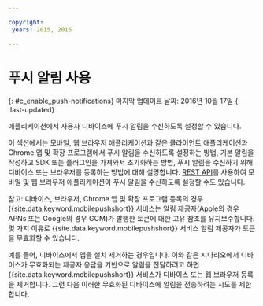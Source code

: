 ```yaml
---

copyright:
 years: 2015, 2016

---
```


# 푸시 알림 사용
{: #c_enable_push-notifications}
마지막 업데이트 날짜: 2016년 10월 17일
{: .last-updated}

애플리케이션에서 사용자 디바이스에 푸시 알림을 수신하도록 설정할 수 있습니다. 

이 섹션에서는 모바일, 웹 브라우저 애플리케이션과 같은 클라이언트 애플리케이션과 Chrome 앱 및 확장 프로그램에서 푸시 알림을 수신하도록 설정하는 방법, 기본 알림을 작성하고 SDK 또는 플러그인을 가져와서 초기화하는 방법, 푸시 알림을 수신하기 위해 디바이스 또는 브라우저를 등록하는 방법에 대해 설명합니다. [REST API](t_restapi.html)를 사용하여 모바일 및 웹 브라우저 애플리케이션이 푸시 알림을 수신하도록 설정할 수도 있습니다.

참고: 디바이스, 브라우저, Chrome 앱 및 확장 프로그램 등록의 경우 {{site.data.keyword.mobilepushshort}} 서비스는 알림 제공자(Apple의 경우 APNs 또는 Google의 경우 GCM)가 발행한 토큰에 대한
고유 참조를 유지보수합니다. 몇 가지 이유로 {{site.data.keyword.mobilepushshort}} 서비스 알림 제공자가 토큰을 무효화할 수 있습니다.  

예를 들어, 디바이스에서 앱을 설치 제거하는 경우입니다. 이와 같은 시나리오에서 디바이스가 무효화되는 제공자 응답을 기반으로 알림을 전달하려고 하면 {{site.data.keyword.mobilepushshort}} 서비스가 디바이스 또는 웹 브라우저 등록을 제거합니다. 그런 다음 이러한 무효화된 디바이스에 알림을 전송하려는 시도를 제한합니다. 

